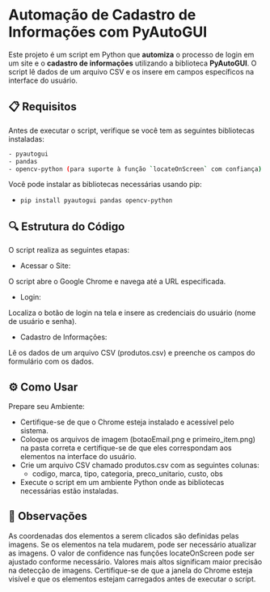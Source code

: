 #  Automação de Cadastro de Informações com PyAutoGUI

Este projeto é um script em Python que **automiza** o processo de login em um site e o **cadastro de informações** utilizando a biblioteca **PyAutoGUI**. O script lê dados de um arquivo CSV e os insere em campos específicos na interface do usuário.

## 📋 Requisitos

Antes de executar o script, verifique se você tem as seguintes bibliotecas instaladas:

```bash
- pyautogui
- pandas
- opencv-python (para suporte à função `locateOnScreen` com confiança)
```

Você pode instalar as bibliotecas necessárias usando pip:

- `pip install pyautogui pandas opencv-python`

## 🔍 Estrutura do Código
O script realiza as seguintes etapas:

- Acessar o Site:

O script abre o Google Chrome e navega até a URL especificada.

- Login:

Localiza o botão de login na tela e insere as credenciais do usuário (nome de usuário e senha).

- Cadastro de Informações:

Lê os dados de um arquivo CSV (produtos.csv) e preenche os campos do formulário com os dados.
## ⚙️ Como Usar
Prepare seu Ambiente:

  - Certifique-se de que o Chrome esteja instalado e acessível pelo sistema.
  - Coloque os arquivos de imagem (botaoEmail.png e primeiro_item.png) na pasta correta e certifique-se de que eles correspondam aos elementos na interface do usuário.
  - Crie um arquivo CSV chamado produtos.csv com as seguintes colunas:
    - codigo, marca, tipo, categoria, preco_unitario, custo, obs
  - Execute o script em um ambiente Python onde as bibliotecas necessárias estão instaladas.

## 📝 Observações
As coordenadas dos elementos a serem clicados são definidas pelas imagens. Se os elementos na tela mudarem, pode ser necessário atualizar as imagens.
O valor de confidence nas funções locateOnScreen pode ser ajustado conforme necessário. Valores mais altos significam maior precisão na detecção de imagens.
Certifique-se de que a janela do Chrome esteja visível e que os elementos estejam carregados antes de executar o script.
